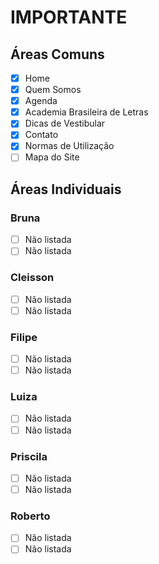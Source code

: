 # IMPORTANTE

## Áreas Comuns
- [x] Home
- [x] Quem Somos
- [x] Agenda
- [x] Academia Brasileira de Letras
- [x] Dicas de Vestibular
- [x] Contato
- [x] Normas de Utilização
- [ ] Mapa do Site

## Áreas Individuais

### Bruna
- [ ] Não listada
- [ ] Não listada

### Cleisson
- [ ] Não listada
- [ ] Não listada

### Filipe
- [ ] Não listada
- [ ] Não listada

### Luiza
- [ ] Não listada
- [ ] Não listada

### Priscila
- [ ] Não listada
- [ ] Não listada

### Roberto
- [ ] Não listada
- [ ] Não listada